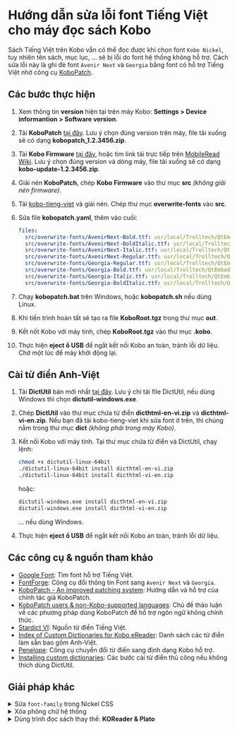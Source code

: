 # Hướng dẫn sửa lỗi font Tiếng Việt cho máy đọc sách Kobo

Sách Tiếng Việt trên Kobo vẫn có thể đọc được khi chọn font `Kobo Nickel`, tuy nhiên tên sách, mục lục, ... sẽ bị lỗi do font hệ thống không hỗ trợ. Cách sửa lỗi này là ghi đè font `Avenir Next` và `Georgia` bằng font có hỗ trợ Tiếng Việt nhờ công cụ [KoboPatch](https://github.com/pgaskin/kobopatch).

## Các bước thực hiện

1. Xem thông tin **version** hiện tại trên máy Kobo: **Settings > Device informantion > Software version**.
1. Tải **KoboPatch** [tại đây](https://pgaskin.net/kobopatch-patches/). Lưu ý chọn đúng version trên máy, file tải xuống sẽ có dạng **kobopatch_1.2.3456.zip**.
1. Tải **Kobo Firmware** [tại đây](https://pgaskin.net/KoboStuff/kobofirmware.html), hoặc tìm link tải trực tiếp trên [MobileRead Wiki](https://wiki.mobileread.com/wiki/Kobo_Firmware_Releases). Lưu ý chọn đúng version và dòng máy, file tải xuống sẽ có dạng **kobo-update-1.2.3456.zip**.
1. Giải nén **KoboPatch**, chép **Kobo Firmware** vào thư mục **src** _(không giải nén firmware)_.
1. Tải [kobo-tieng-viet](https://github.com/lelinhtinh/kobo-tieng-viet/archive/master.zip) và giải nén. Chép thư mục **overwrite-fonts** vào **src**.
1. Sửa file **kobopatch.yaml**, thêm vào cuối:

    ```yaml
    files:
      src/overwrite-fonts/AvenirNext-Bold.ttf: usr/local/Trolltech/QtEmbedded-4.6.2-arm/lib/fonts/Avenir-Bold.ttf
      src/overwrite-fonts/AvenirNext-BoldItalic.ttf: usr/local/Trolltech/QtEmbedded-4.6.2-arm/lib/fonts/Avenir-BoldItalic.ttf
      src/overwrite-fonts/AvenirNext-Italic.ttf: usr/local/Trolltech/QtEmbedded-4.6.2-arm/lib/fonts/Avenir-Italic.ttf
      src/overwrite-fonts/AvenirNext-Regular.ttf: usr/local/Trolltech/QtEmbedded-4.6.2-arm/lib/fonts/Avenir.ttf
      src/overwrite-fonts/Georgia-Regular.ttf: usr/local/Trolltech/QtEmbedded-4.6.2-arm/lib/fonts/georgia.ttf
      src/overwrite-fonts/Georgia-Bold.ttf: usr/local/Trolltech/QtEmbedded-4.6.2-arm/lib/fonts/georgiab.ttf
      src/overwrite-fonts/Georgia-Italic.ttf: usr/local/Trolltech/QtEmbedded-4.6.2-arm/lib/fonts/georgiai.ttf
      src/overwrite-fonts/Georgia-BoldItalic.ttf: usr/local/Trolltech/QtEmbedded-4.6.2-arm/lib/fonts/georgiaz.ttf
    ```

1. Chạy **kobopatch.bat** trên Windows, hoặc **kobopatch.sh** nếu dùng Linux.
1. Khi tiến trình hoàn tất sẽ tạo ra file **KoboRoot.tgz** trong thư mục **out**.
1. Kết nốt Kobo với máy tính, chép **KoboRoot.tgz** vào thư mục **.kobo**.
1. Thực hiện **eject ổ USB** để ngắt kết nối Kobo an toàn, tránh lỗi dữ liệu. Chờ một lúc để máy khởi động lại.

## Cài từ điển Anh-Việt

1. Tải **DictUtil** bản mới nhất [tại đây](https://github.com/pgaskin/dictutil/releases/latest). Lưu ý chỉ tải file DictUtil, nếu dùng Windows thì chọn **dictutil-windows.exe**.
1. Chép **DictUtil** vào thư mục chứa từ điển **dicthtml-en-vi.zip** và **dicthtml-vi-en.zip**. Nếu bạn đã tải kobo-tieng-viet khi sửa font ở trên, thì chúng nằm trong thư mục **dict** _(không phải trong máy Kobo)_.
1. Kết nối Kobo với máy tính. Tại thư mục chứa từ điển và DictUtil, chạy lệnh:

    ```bash
    chmod +x dictutil-linux-64bit
    ./dictutil-linux-64bit install dicthtml-en-vi.zip
    ./dictutil-linux-64bit install dicthtml-vi-en.zip
    ```

    hoặc:

    ```bash
    dictutil-windows.exe install dicthtml-en-vi.zip
    dictutil-windows.exe install dicthtml-vi-en.zip
    ```

    ... nếu dùng Windows.
1. Thực hiện **eject ổ USB** để ngắt kết nối Kobo an toàn, tránh lỗi dữ liệu.

## Các công cụ & nguồn tham khảo

- [Google Font](https://fonts.google.com/?category=Serif,Sans+Serif&subset=vietnamese&stylecount=4): Tìm font hỗ trợ Tiếng Việt.
- [FontForge](http://fontforge.github.io/): Công cụ đổi thông tin Font sang `Avenir Next` và `Georgia`.
- [KoboPatch - An improved patching system](https://www.mobileread.com/forums/showthread.php?t=297338): Hướng dẫn và hỗ trợ của chính tác giả KoboPatch.
- [KoboPatch users & non-Kobo-supported languages](https://www.mobileread.com/forums/showthread.php?t=323350): Chủ đề thảo luận về các phương pháp dùng KoboPatch để hỗ trợ ngôn ngữ không chính thức.
- [Stardict VI](https://github.com/dynamotn/stardict-vi): Nguồn từ điển Tiếng Việt.
- [Index of Custom Dictionaries for Kobo eReader](https://www.mobileread.com/forums/showthread.php?t=232883): Danh sách các từ điển làm sẵn bao gồm Anh-Việt.
- [Penelope](https://github.com/BOOKEEN/penelope): Công cụ chuyển đổi từ điển sang định dạng Kobo hỗ trợ.
- [Installing custom dictionaries](https://pgaskin.net/dictutil/dicthtml/install.html): Các bước cài từ điển thủ công nếu không thích dùng DictUtil.

## Giải pháp khác

<details><summary>Sửa <code>font-family</code> trong Nickel CSS</summary>

Xem hướng dẫn [KoboPatch users & non-Kobo-supported languages](https://www.mobileread.com/forums/showpost.php?p=3896513&postcount=10).

#### Ưu điểm

- Không cần sửa đổi font.

#### Nhược điểm

- Lỗi font ở một số vị trí Nickel CSS không hỗ trợ như Book Details.

</details>

<details><summary>Xóa phông chữ hệ thống</summary>

Xem hướng dẫn [Vietnamese full fixed 99% read for Kobo](https://www.mobileread.com/forums/showthread.php?t=287123).

#### Ưu điểm

- Dễ thực hiện.

#### Nhược điểm

- Lỗi font ở một số vị trí không quan trọng.

</details>

<details><summary>Dùng trình đọc sách thay thế: <strong>KOReader & Plato</strong></summary>

Xem hướng dẫn [One-Click Install Packages for KOReader & Plato](https://www.mobileread.com/forums/showthread.php?t=314220).

### [Plato](https://github.com/baskerville/plato)

#### Ưu điểm

- Mở và đọc sách khá nhanh.
- Giao diện đơn giản, gọn gàng.
- Khả năng xoay lật mọi hướng.
- Có các ứng dụng hữu ích: Máy tính, bảng vẽ, ...

#### Nhược điểm

- Không hỗ trợ tra từ điển.
- Đèn màn hình không tự động thiết lập theo môi trường, tuy nhiên có cài đặt thay đổi theo khung giờ.

### [KOReader](https://github.com/koreader/koreader)

#### Ưu điểm

- Cho phép đồng bộ vị trí đọc với cả những sách ngoài cửa hàng.
- Có phiên bản Android, Linux và nhiều eReader khác như Kindle.
- Khả năng xoay lật mọi hướng.
- Hỗ trợ tra từ điển.
- ...và nhiều tính năng, tuỳ chỉnh phức tạp khác.

#### Nhược điểm

- Tính năng đồng bộ thường bị chậm, đôi lúc bị mất vị trí đọc sách hiện tại.
- Đèn màn hình không tự động thiết lập theo môi trường.
- Kết nối USB với máy tính khá rắc rối.
- Cực chậm với sách lớn khoảng 5MB trở lên, chậm ngay cả khi đổi kích thước chữ, font chữ, ...

</details>
